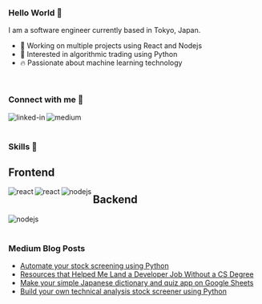 ### Hello World 👋
I am a software engineer currently based in Tokyo, Japan.
- 💼 Working on multiple projects using React and Nodejs
- 💙 Interested in algorithmic trading using Python
- 🔥 Passionate about machine learning technology
<br>

### Connect with me 🤝
[<img align="left" alt="linked-in" src="https://img.shields.io/badge/linkedin-%230077B5.svg?&style=for-the-badge&logo=linkedin&logoColor=white" />](https://www.linkedin.com/in/yonghong-tan/)
[<img align="left" alt="medium" src="https://img.shields.io/badge/medium-%2312100E.svg?&style=for-the-badge&logo=medium&logoColor=white" />](https://yonghongtan.medium.com/)
<br>
<br>

### Skills 🔬
## Frontend
<img align="left" alt="react" src="https://img.shields.io/badge/react%20-%2320232a.svg?&style=for-the-badge&logo=react&logoColor=%2361DAFB" />
<img align="left" alt="react" src="https://img.shields.io/badge/-ReactJs-61DAFB?logo=react&logoColor=white&style=flat" />
<img align="left" alt="nodejs" src="https://img.shields.io/badge/HTML-239120?style=for-the-badge&logo=html5&logoColor=white" />

## Backend
<img align="left" alt="nodejs" src="https://img.shields.io/badge/node.js%20-%2343853D.svg?&style=for-the-badge&logo=node.js&logoColor=white" />


<br>
<br>

### Medium Blog Posts
<!-- BLOG-POST-LIST:START -->
- [Automate your stock screening using Python](https://levelup.gitconnected.com/automate-your-stock-screening-using-python-9107dda724c3?source=rss-1a7b4287ab33------2)
- [Resources that Helped Me Land a Developer Job Without a CS Degree](https://levelup.gitconnected.com/resources-that-helped-me-land-a-developer-job-without-a-cs-degree-d5c8a011fa90?source=rss-1a7b4287ab33------2)
- [Make your simple Japanese dictionary and quiz app on Google Sheets](https://yonghongtan.medium.com/make-your-simple-japanese-dictionary-and-quiz-app-on-google-sheets-ed5dd2e84342?source=rss-1a7b4287ab33------2)
- [Build your own technical analysis stock screener using Python](https://medium.com/analytics-vidhya/build-your-own-technical-analysis-stock-screener-using-python-5d1bb3d091f0?source=rss-1a7b4287ab33------2)
<!-- BLOG-POST-LIST:END -->
